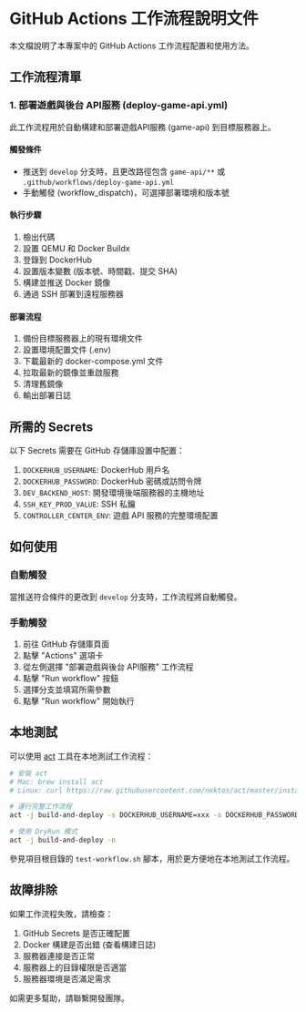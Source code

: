 # GitHub Actions 工作流程說明文件

本文檔說明了本專案中的 GitHub Actions 工作流程配置和使用方法。

## 工作流程清單

### 1. 部署遊戲與後台 API服務 (deploy-game-api.yml)

此工作流程用於自動構建和部署遊戲API服務 (game-api) 到目標服務器上。

#### 觸發條件
- 推送到 `develop` 分支時，且更改路徑包含 `game-api/**` 或 `.github/workflows/deploy-game-api.yml`
- 手動觸發 (workflow_dispatch)，可選擇部署環境和版本號

#### 執行步驟
1. 檢出代碼
2. 設置 QEMU 和 Docker Buildx
3. 登錄到 DockerHub
4. 設置版本變數 (版本號、時間戳、提交 SHA)
5. 構建並推送 Docker 鏡像
6. 通過 SSH 部署到遠程服務器

#### 部署流程
1. 備份目標服務器上的現有環境文件
2. 設置環境配置文件 (.env)
3. 下載最新的 docker-compose.yml 文件
4. 拉取最新的鏡像並重啟服務
5. 清理舊鏡像
6. 輸出部署日誌

## 所需的 Secrets

以下 Secrets 需要在 GitHub 存儲庫設置中配置：

1. `DOCKERHUB_USERNAME`: DockerHub 用戶名
2. `DOCKERHUB_PASSWORD`: DockerHub 密碼或訪問令牌
3. `DEV_BACKEND_HOST`: 開發環境後端服務器的主機地址
4. `SSH_KEY_PROD_VALUE`: SSH 私鑰
5. `CONTROLLER_CENTER_ENV`: 遊戲 API 服務的完整環境配置

## 如何使用

### 自動觸發

當推送符合條件的更改到 `develop` 分支時，工作流程將自動觸發。

### 手動觸發

1. 前往 GitHub 存儲庫頁面
2. 點擊 "Actions" 選項卡
3. 從左側選擇 "部署遊戲與後台 API服務" 工作流程
4. 點擊 "Run workflow" 按鈕
5. 選擇分支並填寫所需參數
6. 點擊 "Run workflow" 開始執行

## 本地測試

可以使用 [act](https://github.com/nektos/act) 工具在本地測試工作流程：

```bash
# 安裝 act
# Mac: brew install act
# Linux: curl https://raw.githubusercontent.com/nektos/act/master/install.sh | sudo bash

# 運行完整工作流程
act -j build-and-deploy -s DOCKERHUB_USERNAME=xxx -s DOCKERHUB_PASSWORD=xxx

# 使用 DryRun 模式
act -j build-and-deploy -n
```

參見項目根目錄的 `test-workflow.sh` 腳本，用於更方便地在本地測試工作流程。

## 故障排除

如果工作流程失敗，請檢查：

1. GitHub Secrets 是否正確配置
2. Docker 構建是否出錯 (查看構建日誌)
3. 服務器連接是否正常
4. 服務器上的目錄權限是否適當
5. 服務器環境是否滿足需求

如需更多幫助，請聯繫開發團隊。 